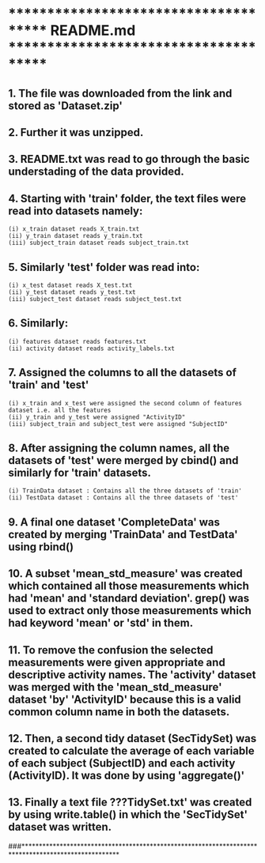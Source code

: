 # ************************************* README.md *************************************

## 1. The file was downloaded from the link and stored as 'Dataset.zip'

## 2. Further it was unzipped.

## 3. README.txt was read to go through the basic understading of the data provided.

## 4. Starting with 'train' folder, the text files were read into datasets namely: 

    (i) x_train dataset reads X_train.txt
    (ii) y_train dataset reads y_train.txt
    (iii) subject_train dataset reads subject_train.txt
    
## 5. Similarly 'test' folder was read into:
  
    (i) x_test dataset reads X_test.txt
    (ii) y_test dataset reads y_test.txt
    (iii) subject_test dataset reads subject_test.txt
    
## 6. Similarly:

    (i) features dataset reads features.txt
    (ii) activity dataset reads activity_labels.txt
    
## 7. Assigned the columns to all the datasets of 'train' and 'test'

    (i) x_train and x_test were assigned the second column of features dataset i.e. all the features
    (ii) y_train and y_test were assigned "ActivityID"
    (iii) subject_train and subject_test were assigned "SubjectID"
    
## 8. After assigning the column names, all the datasets of 'test' were merged by cbind() and similarly for 'train' datasets. 

    (i) TrainData dataset : Contains all the three datasets of 'train'
    (ii) TestData dataset : Contains all the three datasets of 'test'

## 9. A final one dataset 'CompleteData' was created by merging 'TrainData' and TestData' using rbind() 

## 10. A subset 'mean_std_measure' was created which contained all those measurements which had 'mean' and 'standard deviation'. grep() was used to extract only those measurements which had keyword 'mean' or 'std' in them.

## 11. To remove the confusion the selected measurements were given appropriate and descriptive activity names. The 'activity' dataset was merged with the 'mean_std_measure' dataset 'by' 'ActivityID' because this is a valid common column name in both the datasets.
    
## 12. Then, a second tidy dataset (SecTidySet) was created to calculate the average of each variable of each subject (SubjectID) and each activity (ActivityID). It was done by using 'aggregate()'

## 13. Finally a text file ???TidySet.txt' was created by using write.table() in which the 'SecTidySet' dataset was written.

###****************************************************************************************************
    
    